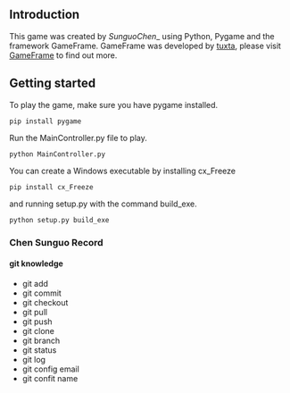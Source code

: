 ## Introduction

This game was created by _SunguoChen__ using Python, Pygame and the framework
GameFrame.
GameFrame was developed by [tuxta](https://github.com/tuxta/), please visit
[GameFrame](https://gameframeforpygame.wordpress.com/) to find out more.

## Getting started

To play the game, make sure you have pygame installed.
    
    pip install pygame

Run the MainController.py file to play. 
    
    python MainController.py

You can create a Windows executable by installing cx_Freeze 
    
    pip install cx_Freeze
and running setup.py with the command build_exe.
    
    python setup.py build_exe

### Chen Sunguo Record
#### git knowledge
- git add
- git commit
- git checkout
- git pull
- git push
- git clone
- git branch
- git status
- git log
- git config email
- git confit name


